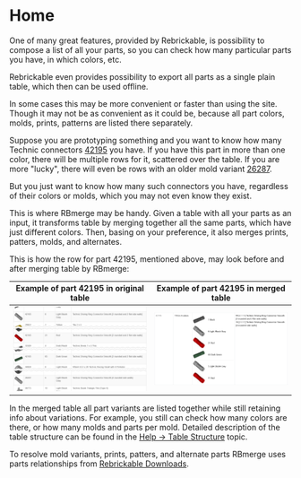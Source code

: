 # Home

One of many great features, provided by Rebrickable, is possibility to compose a list of all your parts, so you can check how many particular parts you have, in which colors, etc.

Rebrickable even provides possibility to export all parts as a single plain table, which then can be used offline.

In some cases this may be more convenient or faster than using the site. Though it may not be as convenient as it could be, because all part colors, molds, prints, patterns are listed there separately.

Suppose you are prototyping something and you want to know how many Technic connectors [42195](https://rebrickable.com/parts/42195/) you have. If you have this part in more than one color, there will be multiple rows for it, scattered over the table. If you are more "lucky", there will even be rows with an older mold variant [26287](https://rebrickable.com/parts/26287/).

But you just want to know how many such connectors you have, regardless of their colors or molds, which you may not even know they exist.

This is where RBmerge may be handy. Given a table with all your parts as an input, it transforms table by merging together all the same parts, which have just different colors. Then, basing on your preference, it also merges prints, patters, molds, and alternates.

This is how the row for part 42195, mentioned above, may look before and after merging table by RBmerge:

|Example of part 42195 in original table|Example of part 42195 in merged table|
|---|---|
|[![Example of part 42195 in original table](images/example_part_42195_original.png)](images/example_part_42195_original.png)|[![Example of part 42195 in merged table](images/example_part_42195_merged.png)](images/example_part_42195_merged.png)|

In the merged table all part variants are listed together while still retaining info about variations. For example, you still can check how many colors are there, or how many molds and parts per mold. Detailed description of the table structure can be found in the [Help → Table Structure](help/#table-structure) topic.

To resolve mold variants, prints, patters, and alternate parts RBmerge uses parts relationships from [Rebrickable Downloads](https://rebrickable.com/downloads/).
